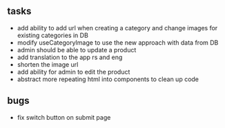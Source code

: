 ## tasks 

- add ability to add url when creating a category and change images for existing categories in DB
- modify useCategoryImage to use the new approach with data from DB
- admin should be able to update a product
- add translation to the app rs and eng 
- shorten the image url
- add ability for admin to edit the product 
- abstract more repeating html into components to clean up code 

## bugs 

- fix switch button on submit page 

